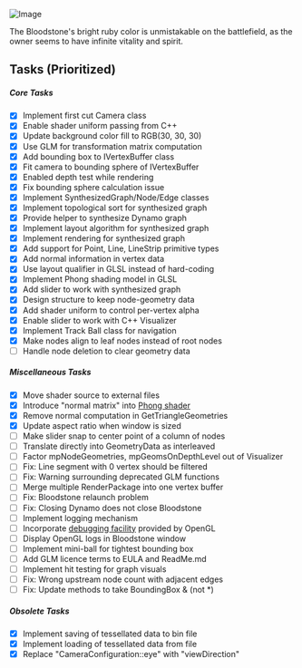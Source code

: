 ![Image](https://raw.github.com/ikeough/Dynamo/master/doc/distrib/Images/dynamo_logo_dark.png) 

The Bloodstone's bright ruby color is unmistakable on the battlefield, as the owner seems to have infinite vitality and spirit.

## Tasks (Prioritized) ##

##### Core Tasks #####
- [x] Implement first cut Camera class
- [x] Enable shader uniform passing from C++
- [x] Update background color fill to RGB(30, 30, 30)
- [x] Use GLM for transformation matrix computation
- [x] Add bounding box to IVertexBuffer class
- [x] Fit camera to bounding sphere of IVertexBuffer
- [x] Enabled depth test while rendering
- [x] Fix bounding sphere calculation issue
- [x] Implement SynthesizedGraph/Node/Edge classes
- [x] Implement topological sort for synthesized graph
- [x] Provide helper to synthesize Dynamo graph 
- [x] Implement layout algorithm for synthesized graph
- [x] Implement rendering for synthesized graph
- [x] Add support for Point, Line, LineStrip primitive types
- [x] Add normal information in vertex data
- [x] Use layout qualifier in GLSL instead of hard-coding
- [x] Implement Phong shading model in GLSL
- [x] Add slider to work with synthesized graph
- [x] Design structure to keep node-geometry data
- [x] Add shader uniform to control per-vertex alpha
- [x] Enable slider to work with C++ Visualizer
- [x] Implement Track Ball class for navigation
- [x] Make nodes align to leaf nodes instead of root nodes
- [ ] Handle node deletion to clear geometry data

##### Miscellaneous Tasks #####
- [x] Move shader source to external files
- [x] Introduce "normal matrix" into [Phong shader](http://www.mathematik.uni-marburg.de/~thormae/lectures/graphics1/code/WebGLShaderLightMat/renderer.js)
- [x] Remove normal computation in GetTriangleGeometries
- [x] Update aspect ratio when window is sized
- [ ] Make slider snap to center point of a column of nodes
- [ ] Translate directly into GeometryData as interleaved
- [ ] Factor mpNodeGeometries, mpGeomsOnDepthLevel out of Visualizer
- [ ] Fix: Line segment with 0 vertex should be filtered
- [ ] Fix: Warning surrounding deprecated GLM functions
- [ ] Merge multiple RenderPackage into one vertex buffer
- [ ] Fix: Bloodstone relaunch problem
- [ ] Fix: Closing Dynamo does not close Bloodstone
- [ ] Implement logging mechanism
- [ ] Incorporate [debugging facility](http://www.opengl.org/registry/specs/ARB/debug_output.txt) provided by OpenGL
- [ ] Display OpenGL logs in Bloodstone window
- [ ] Implement mini-ball for tightest bounding box
- [ ] Add GLM licence terms to EULA and ReadMe.md
- [ ] Implement hit testing for graph visuals
- [ ] Fix: Wrong upstream node count with adjacent edges
- [ ] Fix: Update methods to take BoundingBox & (not *)

##### Obsolete Tasks #####
- [x] Implement saving of tessellated data to bin file
- [x] Implement loading of tessellated data from file
- [x] Replace "CameraConfiguration::eye" with "viewDirection"
